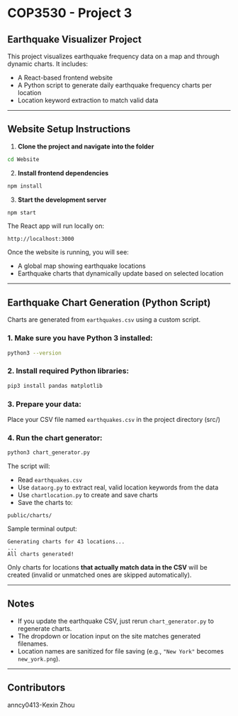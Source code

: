 <H1> COP3530 - Project 3 </h1>

##  Earthquake Visualizer Project

This project visualizes earthquake frequency data on a map and through dynamic charts. It includes:

-  A React-based frontend website
-  A Python script to generate daily earthquake frequency charts per location
-  Location keyword extraction to match valid data

---

##  Website Setup Instructions

1. **Clone the project and navigate into the folder**

```bash
cd Website
```

2. **Install frontend dependencies**

```bash
npm install
```

3. **Start the development server**

```bash
npm start
```

The React app will run locally on:

```
http://localhost:3000
```

Once the website is running, you will see:

- A global map showing earthquake locations
- Earthquake charts that dynamically update based on selected location

---

##  Earthquake Chart Generation (Python Script)

Charts are generated from `earthquakes.csv` using a custom script.

### 1. Make sure you have Python 3 installed:

```bash
python3 --version
```

### 2. Install required Python libraries:

```bash
pip3 install pandas matplotlib
```

### 3. Prepare your data:

Place your CSV file named `earthquakes.csv` in the project directory (src/)

### 4. Run the chart generator:

```bash
python3 chart_generator.py
```

The script will:

- Read `earthquakes.csv`
- Use `dataorg.py` to extract real, valid location keywords from the data
- Use `chartlocation.py` to create and save charts
- Save the charts to:

```
public/charts/
```

Sample terminal output:

```
Generating charts for 43 locations...
...
All charts generated!
```

Only charts for locations **that actually match data in the CSV** will be created (invalid or unmatched ones are skipped automatically).

---

## Notes

- If you update the earthquake CSV, just rerun `chart_generator.py` to regenerate charts.
- The dropdown or location input on the site matches generated filenames.
- Location names are sanitized for file saving (e.g., `"New York"` becomes `new_york.png`).

---

## Contributors

anncy0413-Kexin Zhou


